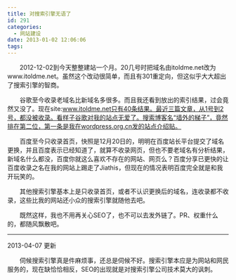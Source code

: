 ```yaml
---
title: 对搜索引擎无语了
id: 291
categories:
  - 网站建设
date: 2013-01-02 12:06:06
tags:
---
```


　　2012-12-02到今天整整建站一个月。20几号时把域名由itoldme.net改为www.itoldme.net。虽然这个改动很简单，而且有301重定向，但这似乎大大超出了搜索引擎的智商。

　　谷歌至今收录老域名比新域名多很多。而且我还看到放出的索引结果，过会竟然又没了。现在site:www.itoldme.net只有40条结果。最近三篇文章，从1号到2号，都没被收录。看样子谷歌对我的站点无爱了。搜索博客名“墙外的梯子”，竟然排在第二位，第一条是我在wordpress.org.cn发的站点介绍贴。

　　百度至今只收录首页，快照是12月20日的，明明在百度站长平台提交了域名更换，并且百度表示已经知道了，就算不收录网页，但也不要老域名有分析结果，新域名什么都没，百度你就这么喜欢不存在的网站、网页么？百度分享已更快的让百度收录之名在我的网站上踢走了Jiathis，但现在的情况表明百度完全就是和我开玩笑的。

　　其他搜索引擎基本上是只收录首页，或者不认识更换后的域名，连收录都不收录，这些比我的网站还小众的搜索引擎就随他去吧。

　　既然这样，我也不用再关心SEO了，也不可以去发外链了。PR、权重什么的，都随风飘散吧。

* * *

2013-04-07 更新

　　伺候搜索引擎真是件麻烦事，还总是伺候不好。搜索引擎本应是为网站和网民服务的，现在缺恰恰相反，SEO的出现就是对搜索引擎公司技术莫大的讽刺。